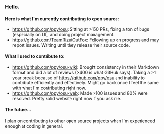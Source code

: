 ### Hello.

#### Here is what I'm currently contributing to open source:

- https://github.com/ppy/osu: Sitting at >150 PRs, fixing a ton of bugs (especially on UI), and doing project management.
- https://github.com/TeamRizu/OutFox: Following up on progress and may report issues. Waiting until they release their source code.

#### What I used to contribute to:

- https://github.com/ppy/osu-wiki: Brought consistency in their Markdown format and did a lot of reviews (>400 is what GitHub says). Taking a >1 year break because of https://github.com/ppy/osu and inability to contribute efficiently and effectively. Might go back once I feel the same with what I'm contributing right now.
- https://github.com/ppy/osu-web: Made >100 issues and 80% were resolved. Pretty solid website right now if you ask me.

#### The future...

I plan on contributing to other open source projects when I'm experienced enough at coding in general.

